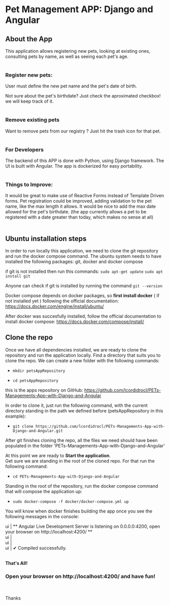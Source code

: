 # Pet Management APP: Django and Angular

## About the App
This application allows registering new pets, looking at existing ones, consulting pets by name, as well as seeing each pet's age.
<br>
<br>

### Register new pets:
User must define the new pet name and the pet's date of birth.

Not sure about the pet's birthdate?
Just check the aproximated checkbox! we will keep track of it.
<br>
<br>

### Remove existing pets
Want to remove pets from our registry ? 
Just hit the trash icon for that pet.
<br>
<br>

### For Developers
The backend of this APP is done with Python, using Django framework.
The UI is built with Angular.
The app is dockerized for easy portability.
<br>
<br>

### Things to Improve:
It would be great to make use of Reactive Forms instead of Template Driven forms.
Pet registration could be improved, adding validation to the pet name, like the max length it allows. It would be nice to add the max date allowed for the pet's birthdate. (the app currently allows a pet to be registered with a date greater than today, which makes no sense at all)
<br>
<br>

## Ubuntu installation steps

In order to run locally this application, we need to clone the git repository and run the docker compose command.
The ubuntu system needs to have installed the following packages: git, docker and docker compose

if git is not installed then run this commands:
`sudo apt-get update`
`sudo apt install git`

Anyone can check if git is installed by running the command `git --version`

Docker compose depends on docker packages, so **first install docker** ( if not installed yet ) following the official documentation:
https://docs.docker.com/engine/install/ubuntu/

After docker was succesfully installed, follow the official documentation to install docker compose:
https://docs.docker.com/compose/install/

## Clone the repo
Once we have all dependencies installed, we are ready to clone the repository and run the application locally.
Find a directory that suits you to clone the repo.
We can create a new folder with the following commands:
<br>

- `mkdir petsAppRepository`

- `cd petsAppRepository`

this is the apps repository on GitHub:
https://github.com/lcordidrocl/PETs-Managements-App-with-Django-and-Angular

In order to clone it, just run the following command, with the current directory standing in the path we defined before (petsAppRepository in this example):
<br>

- `git clone https://github.com/lcordidrocl/PETs-Managements-App-with-Django-and-Angular.git`

After git finishes cloning the repo, all the files we need should have been populated in the folder 'PETs-Managements-App-with-Django-and-Angular'

At this point we are ready to **Start the application**.
<br>
Get sure we are standing in the root of the cloned repo. For that run the following command:
<br>

- `cd PETs-Managements-App-with-Django-and-Angular`

Standing in the root of the repository, run the docker compose command that will compose the application up:
<br> 

- `sudo docker-compose -f docker/docker-compose.yml up`

You will know when docker finishes building the app once you see the following messages in the console:

ui     | ** Angular Live Development Server is listening on 0.0.0.0:4200, open your browser on http://localhost:4200/ ** </br>
ui     | </br>
ui     | </br>
ui     | ✔ Compiled successfully. </br><br>

**That's All!**
<br>

### Open your browser on http://localhost:4200/ and have fun!

<br>
<br>
Thanks





